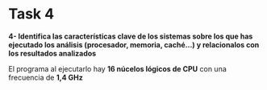 # Task 4

**4- Identifica las características clave de los sistemas sobre los  que has ejecutado los análisis (procesador, memoria, caché...) y  relacionalos con los resultados analizados** 

El programa al ejecutarlo hay **16 núcelos lógicos de CPU** con una frecuencia de **1,4 GHz**

